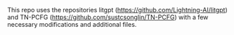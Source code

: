 This repo uses the repositories litgpt (https://github.com/Lightning-AI/litgpt) and TN-PCFG (https://github.com/sustcsonglin/TN-PCFG) with a few necessary modifications and additional files. 
